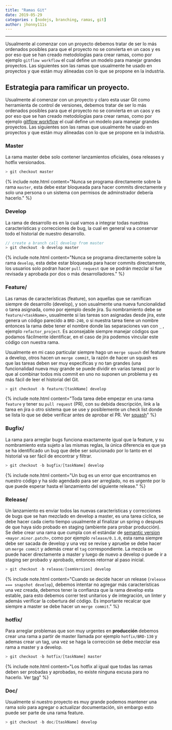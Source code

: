 ```yaml
---
title: "Ramas Git"
date: 2019-05-29
categories : [nodejs, branching, ramas, git]
author: jhonny111s
---
```


----------------
Usualmente al comenzar con un proyecto debemos tratar de ser lo más ordenados posibles para que el proyecto no se convierta en un caos y es por eso que se han creado metodologías para crear ramas, como por ejemplo `gitflow workflow` el cual define un modelo para manejar grandes proyectos. Las siguientes son las ramas que usualmente he usado en proyectos y que están muy alineadas con lo que se propone en la industria.

## Estrategia para ramificar un proyecto.

Usualmente al comenzar con un proyecto y claro esta usar Git como herramienta de control de versiones, debemos tratar de ser lo más ordenados posibles para que el proyecto no se convierta en un caos y es por eso que se han creado metodologías para crear ramas, como por ejemplo [gitflow workflow](https://www.atlassian.com/git/tutorials/comparing-workflows/gitflow-workflow) el cual define un modelo para manejar grandes proyectos. Las siguientes son las ramas que usualmente he usado en proyectos y que están muy alineadas con lo que se propone en la industria.

### Master

La rama master debe solo contener lanzamientos oficiales, ósea releases y hotfix versionados.

~~~javascript
> git checkout master
~~~

{% include note.html content="Nunca se programa directamente sobre la rama `master`, esta debe estar bloqueada para hacer commits directamente y solo una persona o un sistema con permisos de adminstrador debería hacerlo." %}

### Develop

La rama de desarrollo es en la cual vamos a integrar todas nuestras características y correcciones de bug, la cual en general va a conservar todo el historial de nuestro desarrollo.

~~~javascript
// create a branch call develop from master
> git checkout -b develop master
~~~

{% include note.html content="Nunca se programa directamente sobre la rama `develop`, esta debe estar bloqueada para hacer commits directamente, los usuarios solo podran hacer `pull request` que se podrán mezclar si fue revisada y aprobada por dos o más desarrolladores." %}

### Feature/

Las ramas de características (feature), son aquellas que se ramifican siempre de desarrollo (develop), y son usualmente una nueva funcionalidad o tarea asignada, como por ejemplo desde jira. Su nombramiento debe se `feature/<taskName>`, usualmente si las tareas son asignadas desde jira, este genera un código parecido a `BRD-240`, o si nuestra tarea tiene un nombre entonces la rama debe tener el nombre donde las separaciones van con `_` , ejemplo `refactor_project`. Es aconsejable siempre manejar códigos que podamos fácilmente identificar, en el caso de jira podemos vincular este código con nuestra rama.

Usualmente en mi caso particular siempre hago un `merge squash` del feature a develop, otros hacen un `merge commit`, la razón de hacer un squash es que las tareas deben ser muy especificas y no tan grandes (una funcionalidad nueva muy grande se puede dividir en varias tareas) por lo que al combinar todos mis commit en uno no suponen un problema y es más fácil de leer el historial del Git.

~~~javascript
> git checkout -b feature/[taskName] develop
~~~

{% include note.html content="Toda tarea debe empezar en una rama `feature` y tener su `pull request` (PR), con su debida descripción, link a la tarea en jira o otro sistema que se use y posiblemente un check list donde se lista lo que se debe verificar antes de aprobar el PR. Ver [squash](https://github.blog/2016-04-01-squash-your-commits/)" %}

### Bugfix/

La rama para arreglar bugs funciona exactamente igual que la feature, y su nombramiento esta sujeto a las mismas reglas, la única diferencia es que ya se ha identificado un bug que debe ser solucionado por lo tanto en el historial va ser fácil de encontrar y filtrar.

~~~javascript
> git checkout -b bugfix/[taskName] develop
~~~

{% include note.html content="Un bug es un error que encontramos en nuestro código y ha sido agendado para ser arreglado, no es urgente por lo que puede esperar hasta el lanzamiento del siguiente release." %}

### Release/

Un lanzamiento es enviar todos las nuevas características y correcciones de bugs que se han mezclado en develop a master, es una tarea cíclica, se debe hacer cada cierto tiempo usualmente al finalizar un spring o después de que haya sido probado en staging (ambiente para probar producción).
Se debe crear una rama que cumpla con el estándar de [semantic version](https://semver.org/) `<mayor.minor.patch>`, como por ejemplo `release/0.1.0`, esta rama siempre debe ser sacada de develop y una vez se revise y apruebe se debe hacer un `merge commit` y además crear el `tag` correspondiente. La mezcla se puede hacer directamente a master y luego de nuevo a develop o puede ir a staging ser probado y aprobado, entonces retornar al paso inicial.

~~~javascript
> git checkout -b release/[semVersion] develop
~~~

{% include note.html content="Cuando se decide hacer un release (`release === snapshot develop`), debemos intentar no agregar más características una vez creada, debemos tener la confianza que la rama develop esta estable, para esto debemos correr test unitarios y de integración, un linter y además verificar la cobertura del código. Es importante recalcar que siempre a master se debe hacer un `merge commit`." %}

### hotfix/

Para arreglar problemas que son muy urgentes en **producción** debemos crear una rama a partir de master llamada por ejemplo `hotfix/BRD-130` y ademas crear un tag, una vez se haga la corrección se debe mezclar esa rama a master y a develop.

~~~javascript
> git checkout -b hotfix/[taskName] master
~~~

{% include note.html content="Los hotfix al igual que todas las ramas deben ser probadas y aprobadas, no existe ninguna excusa para no hacerlo. Ver [tag](https://git-scm.com/book/en/v2/Git-Basics-Tagging)" %}

### Doc/

Usualmente si nuestro proyecto es muy grande podemos mantener una rama solo para agregar o actualizar documentación, sin embargo esto puede ser parte de una rama feature.

~~~javascript
> git checkout -b doc/[taskName] develop
~~~
